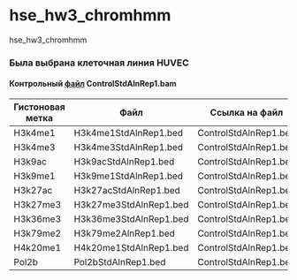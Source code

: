 # hse_hw3_chromhmm
hse_hw3_chromhmm
### Была выбрана клеточная линия HUVEC
#### Контрольный [файл](http://hgdownload.cse.ucsc.edu/goldenPath/hg19/encodeDCC/wgEncodeBroadHistone/wgEncodeBroadHistoneHuvecControlStdAlnRep1.bam) ControlStdAlnRep1.bam
| Гистоновая метка | Файл | Ссылка на файл |
| ------------- | ------------- | ------------- |
|	H3k4me1 |	H3k4me1StdAlnRep1.bed	|ControlStdAlnRep1.bed |
|	H3k4me3 |	H3k4me3StdAlnRep1.bed |	ControlStdAlnRep1.bed |
|	H3k9ac |	H3k9acStdAlnRep1.bed |	ControlStdAlnRep1.bed |
|	H3k9me1 |	H3k9me1StdAlnRep1.bed |	ControlStdAlnRep1.bed |
|	H3k27ac |	H3k27acStdAlnRep1.bed |	ControlStdAlnRep1.bed |
|	H3k27me3 |	H3k27me3StdAlnRep1.bed |	ControlStdAlnRep1.bed |
|	H3k36me3 |	H3k36me3StdAlnRep1.bed |	ControlStdAlnRep1.bed |
|	H3k79me2 |	H3k79me2AlnRep1.bed |	ControlStdAlnRep1.bed |
|	H4k20me1 |	H4k20me1StdAlnRep1.bed |	ControlStdAlnRep1.bed |
|	Pol2b |	Pol2bStdAlnRep1.bed |	ControlStdAlnRep1.bed |
